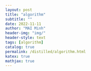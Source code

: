 ```yaml
---
layout: post
title: "algorithm"
subtitle: ""
date: 2022-11-11
author: "MAI Minh"
header-img: "img/"
header-style: text
tags: [algorithm]
catalog: true
permalink: /distilled/algorithm.html
katex: true
mathjax: true
---
```

